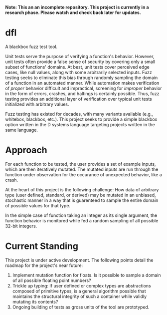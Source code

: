 **Note: This an an incomplete repository. This project is currently in a research phase. Please watch and check back later for updates.**

# dfl
A blackbox fuzz test tool.

Unit tests serve the purpose of verifying a function's behavior. However, unit tests often provide a false sense of security by covering only a small subset of functions' domains. At best, unit tests cover perceived edge cases, like null values, along with some arbitrarily selected inputs. Fuzz testing seeks to eliminate this bias through randomly sampling the domain of a function in an automated manner. While automation makes verification of *proper* behavior difficult and impractical, screening for *improper* behavior in the form of errors, crashes, and haltings is certainly possible. Thus, fuzz testing provides an additional layer of verification over typical unit tests initialized with arbitrary values.

Fuzz testing has existed for decades, with many variants available (e.g., whitebox, blackbox, etc.). This project seeks to provide a simple blackbox option written in the D systems language targeting projects written in the same language.

# Approach

For each function to be tested, the user provides a set of example inputs, which are then iteratively mutated. The mutated inputs are run through the function under observation for the occurance of unexpected behavior, like a crash.

At the heart of this project is the following challenge: How data of arbitrary type (user defined, standard, or derived) may be mutated in an unbiased, stochastic manner in a way that is guarenteed to sample the entire domain of possible values for that type.

In the simple case of function taking an integer as its single argument, the function behavior is monitored while fed a random sampling of all possible 32-bit integers.

# Current Standing

This project is under active development. The following points detail the roadmap for the project's near future:
1. Implement mutation function for floats. Is it possible to sample a domain of all possible floating point numbers?
2. Trickle up typing: If user defined or complex types are abstractions composed of primitive types, is a general algorithm possible that maintains the structural integrity of such a container while validly mutating its contents?
3. Ongoing building of tests as gross units of the tool are prototyped.
